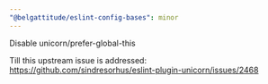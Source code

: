 ```yaml
---
"@belgattitude/eslint-config-bases": minor
---
```


Disable unicorn/prefer-global-this

Till this upstream issue is addressed: https://github.com/sindresorhus/eslint-plugin-unicorn/issues/2468